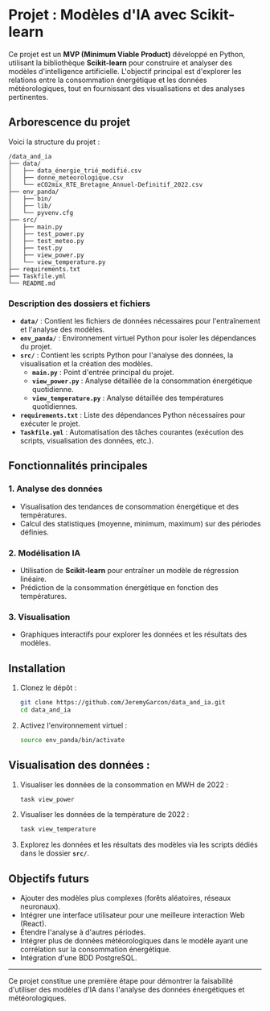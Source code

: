# Projet : Modèles d'IA avec Scikit-learn  

Ce projet est un **MVP (Minimum Viable Product)** développé en Python, utilisant la bibliothèque **Scikit-learn** pour construire et analyser des modèles d'intelligence artificielle. L'objectif principal est d'explorer les relations entre la consommation énergétique et les données météorologiques, tout en fournissant des visualisations et des analyses pertinentes.  

## Arborescence du projet  

Voici la structure du projet :  

```
/data_and_ia  
├── data/  
│   ├── data_énergie_trié_modifié.csv  
│   ├── donne_meteorologique.csv  
│   └── eCO2mix_RTE_Bretagne_Annuel-Definitif_2022.csv  
├── env_panda/  
│   ├── bin/  
│   ├── lib/  
│   └── pyvenv.cfg  
├── src/  
│   ├── main.py  
│   ├── test_power.py  
│   ├── test_meteo.py  
│   ├── test.py  
│   ├── view_power.py  
│   └── view_temperature.py  
├── requirements.txt  
├── Taskfile.yml  
└── README.md  
```  

### Description des dossiers et fichiers  

- **`data/`** : Contient les fichiers de données nécessaires pour l'entraînement et l'analyse des modèles.  
- **`env_panda/`** : Environnement virtuel Python pour isoler les dépendances du projet.  
- **`src/`** : Contient les scripts Python pour l'analyse des données, la visualisation et la création des modèles.  
    - **`main.py`** : Point d'entrée principal du projet.  
    - **`view_power.py`** : Analyse détaillée de la consommation énergétique quotidienne.  
    - **`view_temperature.py`** : Analyse détaillée des températures quotidiennes.  
- **`requirements.txt`** : Liste des dépendances Python nécessaires pour exécuter le projet.  
- **`Taskfile.yml`** : Automatisation des tâches courantes (exécution des scripts, visualisation des données, etc.).  

## Fonctionnalités principales  

### 1. Analyse des données  
- Visualisation des tendances de consommation énergétique et des températures.  
- Calcul des statistiques (moyenne, minimum, maximum) sur des périodes définies.  

### 2. Modélisation IA  
- Utilisation de **Scikit-learn** pour entraîner un modèle de régression linéaire.  
- Prédiction de la consommation énergétique en fonction des températures.  

### 3. Visualisation  
- Graphiques interactifs pour explorer les données et les résultats des modèles.  

## Installation  

1. Clonez le dépôt :  
   ```bash  
   git clone https://github.com/JeremyGarcon/data_and_ia.git 
   cd data_and_ia  
   ```  

2. Activez l'environnement virtuel :  
   ```bash  
   source env_panda/bin/activate  
   ```  

## Visualisation des données :  

1. Visualiser les données de la consommation en MWH de 2022 :  
   ```bash  
   task view_power  
   ```  

2. Visualiser les données de la température de 2022 :  
   ```bash  
   task view_temperature  
   ```  

3. Explorez les données et les résultats des modèles via les scripts dédiés dans le dossier **`src/`**.  

## Objectifs futurs  

- Ajouter des modèles plus complexes (forêts aléatoires, réseaux neuronaux).  
- Intégrer une interface utilisateur pour une meilleure interaction Web (React).  
- Étendre l'analyse à d'autres périodes.  
- Intégrer plus de données météorologiques dans le modèle ayant une corrélation sur la consommation énergétique.  
- Intégration d'une BDD PostgreSQL.  

---  
Ce projet constitue une première étape pour démontrer la faisabilité d'utiliser des modèles d'IA dans l'analyse des données énergétiques et météorologiques.  
